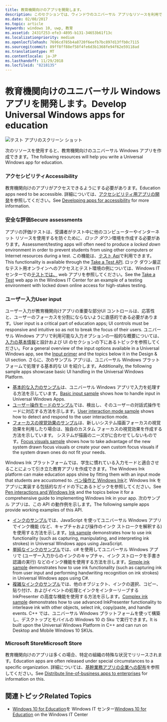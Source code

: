 ```yaml
---
title: 教育機関向けのアプリを開発します。
description: このセクションでは、ウィンドウのユニバーサル アプリなリソースを利用できるように、Windows 10 プラットフォームの教育機関向けのアプリの作成について説明します。
ms.date: 02/08/2017
ms.topic: article
keywords: windows 10, uwp, 教育
ms.assetid: 2431f253-efe3-4895-b131-34653b61f13c
ms.localizationpriority: medium
ms.openlocfilehash: 7696cd785b4a8720f6eefb7bc897d13ffb0c7115
ms.sourcegitcommit: 89ff8ff88ef58f4fe6d3b1368fe94f62e59118ad
ms.translationtype: MT
ms.contentlocale: ja-JP
ms.lasthandoff: 11/29/2018
ms.locfileid: "8218135"
---
```

# <a name="develop-universal-windows-apps-for-education"></a><span data-ttu-id="175a9-104">教育機関向けのユニバーサル Windows アプリを開発します。</span><span class="sxs-lookup"><span data-stu-id="175a9-104">Develop Universal Windows apps for education</span></span>
![テスト アプリのスクリーン ショット](images/take-a-test-screen-small.png)

<span data-ttu-id="175a9-106">次のリソースを使用すると、教育機関向けのユニバーサル Windows アプリを作成できます。</span><span class="sxs-lookup"><span data-stu-id="175a9-106">The following resources will help you write a Universal Windows app for education.</span></span>

### <a name="accessibility"></a><span data-ttu-id="175a9-107">アクセシビリティ</span><span class="sxs-lookup"><span data-stu-id="175a9-107">Accessibility</span></span>
<span data-ttu-id="175a9-108">教育機関向けのアプリがアクセスできるようにする必要があります。</span><span class="sxs-lookup"><span data-stu-id="175a9-108">Education apps need to be accessible.</span></span> <span data-ttu-id="175a9-109">詳細については、[アクセシビリティ用アプリの開発](https://developer.microsoft.com/windows/accessible-apps)を参照してください。</span><span class="sxs-lookup"><span data-stu-id="175a9-109">See [Developing apps for accessibility](https://developer.microsoft.com/windows/accessible-apps) for more information.</span></span>


### <a name="secure-assessments"></a><span data-ttu-id="175a9-110">安全な評価</span><span class="sxs-lookup"><span data-stu-id="175a9-110">Secure assessments</span></span>
<span data-ttu-id="175a9-111">アプリの評価/テストは、受講者がテスト中に他のコンピューターやインターネット リソースを使用するを防ぐために、*ロック ダウン*環境を作成する必要があります。</span><span class="sxs-lookup"><span data-stu-id="175a9-111">Assessment/testing apps will often need to produce a *locked down* environment in order to prevent students from using other computers or Internet resources during a test.</span></span> <span data-ttu-id="175a9-112">この機能は、[テスト Api](take-a-test-api.md)で利用できます。</span><span class="sxs-lookup"><span data-stu-id="175a9-112">This functionality is available through the [Take a Test API](take-a-test-api.md).</span></span> <span data-ttu-id="175a9-113">ロック ダウン厳正なテスト用オンラインへのアクセスとテスト環境の例については、Windows IT センターでの[テストでは、](https://technet.microsoft.com/edu/windows/take-tests-in-windows-10) web アプリを参照してください。</span><span class="sxs-lookup"><span data-stu-id="175a9-113">See the [Take a Test](https://technet.microsoft.com/edu/windows/take-tests-in-windows-10) web app in the Windows IT Center for an example of a testing environment with locked down online access for high-stakes testing.</span></span>

### <a name="user-input"></a><span data-ttu-id="175a9-114">ユーザー入力</span><span class="sxs-lookup"><span data-stu-id="175a9-114">User input</span></span>
<span data-ttu-id="175a9-115">ユーザー入力が教育機関向けアプリの重要な部分UI コントロールは、応答性と、ユーザーのフォーカスを分割にならないように直感的である必要があります。</span><span class="sxs-lookup"><span data-stu-id="175a9-115">User input is a critical part of education apps; UI controls must be responsive and intuitive so as not to break the focus of their users.</span></span> <span data-ttu-id="175a9-116">ユニバーサル Windows アプリで利用可能な入力オプションの一般的な概要については、[入力の基本情報](https://docs.microsoft.com/windows/uwp/design/input/input-primer)と設計および UI のセクションの下にあるトピックを参照してください。</span><span class="sxs-lookup"><span data-stu-id="175a9-116">For a general overview of the input options available in a Universal Windows app, see the [Input primer](https://docs.microsoft.com/windows/uwp/design/input/input-primer) and the topics below it in the Design & UI section.</span></span> <span data-ttu-id="175a9-117">さらに、次のサンプル アプリは、ユニバーサル Windows プラットフォームで処理する基本的な UI を紹介します。</span><span class="sxs-lookup"><span data-stu-id="175a9-117">Additionally, the following sample apps showcase basic UI handling in the Universal Windows Platform.</span></span>
- <span data-ttu-id="175a9-118">[基本的な入力のサンプル](https://github.com/Microsoft/Windows-universal-samples/tree/master/Samples/BasicInput)は、ユニバーサル Windows アプリで入力を処理する方法を示しています。</span><span class="sxs-lookup"><span data-stu-id="175a9-118">[Basic input sample](https://github.com/Microsoft/Windows-universal-samples/tree/master/Samples/BasicInput) shows how to handle input in Universal Windows Apps.</span></span>
- <span data-ttu-id="175a9-119">[ユーザー操作モードのサンプル](https://github.com/Microsoft/Windows-universal-samples/tree/master/Samples/UserInteractionMode)では、検出し、そのユーザーの対話式操作モードに対応する方法を示します。</span><span class="sxs-lookup"><span data-stu-id="175a9-119">[User interaction mode sample](https://github.com/Microsoft/Windows-universal-samples/tree/master/Samples/UserInteractionMode) shows how to detect and respond to the user interaction mode.</span></span>
- <span data-ttu-id="175a9-120">[フォーカスの視覚効果のサンプル](https://github.com/Microsoft/Windows-universal-samples/tree/master/Samples/XamlFocusVisuals)は、新しいシステム描画フォーカスの視覚効果を利用したり場合は、独自のカスタム フォーカスの視覚効果を作成する方法を示しています。 システムが描画のニーズがに合わせてしないものです。</span><span class="sxs-lookup"><span data-stu-id="175a9-120">[Focus visuals sample](https://github.com/Microsoft/Windows-universal-samples/tree/master/Samples/XamlFocusVisuals) shows how to take advantage of the new system drawn focus visuals or create your own custom focus visuals if the system drawn ones do not fit your needs.</span></span>

<span data-ttu-id="175a9-121">Windows Ink プラットフォームでは、学生に慣れている入力モードと適合させることによって引き立た教育アプリを作成できます。</span><span class="sxs-lookup"><span data-stu-id="175a9-121">The Windows Ink platform can make education apps shine by fitting them with an input mode that students are accustomed to.</span></span> <span data-ttu-id="175a9-122">[ペン操作と Windows Ink](https://docs.microsoft.com/windows/uwp/design/input/pen-and-stylus-interactions)と Windows Ink をアプリに実装する包括的なガイドの下にあるトピックを参照してください。</span><span class="sxs-lookup"><span data-stu-id="175a9-122">See [Pen interactions and Windows Ink](https://docs.microsoft.com/windows/uwp/design/input/pen-and-stylus-interactions) and the topics below it for a comprehensive guide to implementing Windows Ink in your app.</span></span> <span data-ttu-id="175a9-123">次のサンプル アプリは、この API の動作例を示します。</span><span class="sxs-lookup"><span data-stu-id="175a9-123">The following sample apps provide working examples of this API.</span></span>
- <span data-ttu-id="175a9-124">[インクのサンプル](https://github.com/Microsoft/Windows-universal-samples/tree/master/Samples/Ink)では、JavaScript を使ってユニバーサル Windows アプリでインク機能 (など、キャプチャおよび操作のインク ストロークを解釈する) を使用する方法を示します。</span><span class="sxs-lookup"><span data-stu-id="175a9-124">[Ink sample](https://github.com/Microsoft/Windows-universal-samples/tree/master/Samples/Ink) demonstrates how to use ink functionality (such as capturing, manipulating, and interpreting ink strokes) in Universal Windows apps using JavaScript.</span></span>
- <span data-ttu-id="175a9-125">[単純なインクのサンプル](https://github.com/Microsoft/Windows-universal-samples/tree/master/Samples/SimpleInk)では、c# を使用してユニバーサル Windows アプリで (ユーザー入力からのインクのキャプチャ、インク ストロークを手書き認識の実行) などのインク機能を使用する方法を示します。</span><span class="sxs-lookup"><span data-stu-id="175a9-125">[Simple ink sample](https://github.com/Microsoft/Windows-universal-samples/tree/master/Samples/SimpleInk) demonstrates how to use ink functionality (such as capturing ink from user input and performing handwriting recognition on ink strokes) in Universal Windows apps using C#.</span></span>
- <span data-ttu-id="175a9-126">[複雑なインクのサンプル](https://github.com/Microsoft/Windows-universal-samples/tree/master/Samples/ComplexInk)では、他のオブジェクト、インクの選択、コピー、貼り付け、およびイベントの処理とインクをインターリーブする InkPresenter の高度な機能を使用する方法を示します。</span><span class="sxs-lookup"><span data-stu-id="175a9-126">[Complex ink sample](https://github.com/Microsoft/Windows-universal-samples/tree/master/Samples/ComplexInk) demonstrates how to use advanced InkPresenter functionality to interleave ink with other objects, select ink, copy/paste, and handle events.</span></span> <span data-ttu-id="175a9-127">C++ では、ユニバーサル Windows プラットフォームを使って構築し、デスクトップとモバイルの Windows 10 の Sku で実行できます。</span><span class="sxs-lookup"><span data-stu-id="175a9-127">It is built upon the Universal Windows Platform in C++ and can run on Desktop and Mobile Windows 10 SKUs.</span></span>


### <a name="microsoft-store"></a><span data-ttu-id="175a9-128">Microsoft Store</span><span class="sxs-lookup"><span data-stu-id="175a9-128">Microsoft Store</span></span>
<span data-ttu-id="175a9-129">教育機関向けのアプリは多くの場合、特定の組織の特殊な状況でリリースされます。</span><span class="sxs-lookup"><span data-stu-id="175a9-129">Education apps are often released under special circumstances to a specific organization.</span></span> <span data-ttu-id="175a9-130">詳細については、[基幹業務アプリの企業への配布](https://msdn.microsoft.com/windows/uwp/publish/distribute-lob-apps-to-enterprises)を参照してください。</span><span class="sxs-lookup"><span data-stu-id="175a9-130">See [Distribute line-of-business apps to enterprises](https://msdn.microsoft.com/windows/uwp/publish/distribute-lob-apps-to-enterprises) for information on this.</span></span>

## <a name="related-topics"></a><span data-ttu-id="175a9-131">関連トピック</span><span class="sxs-lookup"><span data-stu-id="175a9-131">Related Topics</span></span>
- <span data-ttu-id="175a9-132">[Windows 10 for Education](https://technet.microsoft.com/edu/windows/index)を Windows IT センター</span><span class="sxs-lookup"><span data-stu-id="175a9-132">[Windows 10 for Education](https://technet.microsoft.com/edu/windows/index) on the Windows IT Center</span></span>
